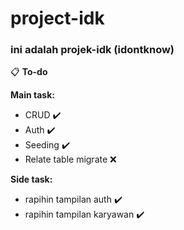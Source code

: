# project-idk

<h3>ini adalah projek-idk (idontknow)</h3>

:clipboard: <b>To-do</b> 

**Main task:**

- CRUD :heavy_check_mark:
- Auth :heavy_check_mark:
- Seeding :heavy_check_mark:
- Relate table migrate :x:

**Side task:**
- rapihin tampilan auth :heavy_check_mark:
- rapihin tampilan karyawan :heavy_check_mark:
